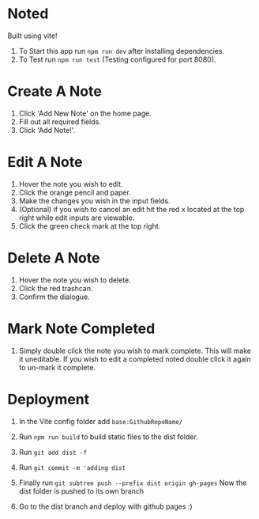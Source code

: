 # Noted

Built using vite!

1. To Start this app run `npm run dev` after installing dependencies.
2. To Test run `npm run test` (Testing configured for port 8080).

# Create A Note

1. Click 'Add New Note' on the home page.
2. Fill out all required fields.
3. Click 'Add Note!'.

# Edit A Note

1. Hover the note you wish to edit.
2. Click the orange pencil and paper.
3. Make the changes you wish in the input fields.
4. (Optional) if you wish to cancel an edit hit the red x located at the top right while edit inputs are viewable.
5. Click the green check mark at the top right.

# Delete A Note

1. Hover the note you wish to delete.
2. Click the red trashcan.
3. Confirm the dialogue.

# Mark Note Completed

1. Simply double click the note you wish to mark complete. This will make it uneditable. If you wish to edit a completed noted double click it again to un-mark it complete.

# Deployment

1. In the Vite config folder add `base:GithubRepoName/`

2. Run `npm run build` to build static files to the dist folder.

3. Run `git add dist -f`

4. Run `git commit -m 'adding dist`

5. Finally run `git subtree push --prefix dist origin gh-pages` Now the dist folder is pushed to its own branch

6. Go to the dist branch and deploy with github pages :)
